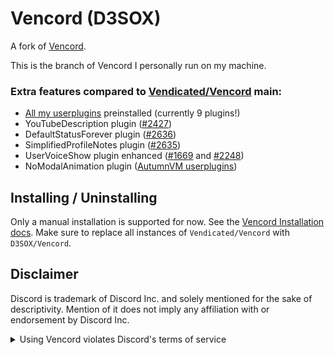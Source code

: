 # Vencord (D3SOX)

A fork of [Vencord](https://github.com/Vendicated/Vencord).

This is the branch of Vencord I personally run on my machine.

### Extra features compared to [Vendicated/Vencord](https://github.com/Vendicated/Vencord) main:
- [All my userplugins](https://github.com/D3SOX/vencord-userplugins) preinstalled (currently 9 plugins!)
- YouTubeDescription plugin ([#2427](https://github.com/Vendicated/Vencord/pull/2427))
- DefaultStatusForever plugin ([#2636](https://github.com/Vendicated/Vencord/pull/2636))
- SimplifiedProfileNotes plugin ([#2635](https://github.com/Vendicated/Vencord/pull/2635))
- UserVoiceShow plugin enhanced ([#1669](https://github.com/Vendicated/Vencord/pull/1669) and [#2248](https://github.com/Vendicated/Vencord/pull/2248))
- NoModalAnimation plugin ([AutumnVM userplugins](https://github.com/AutumnVN/userplugins/))

## Installing / Uninstalling

Only a manual installation is supported for now. See the [Vencord Installation docs](https://docs.vencord.dev/installing/). Make sure to replace all instances of `Vendicated/Vencord` with `D3SOX/Vencord`.

## Disclaimer

Discord is trademark of Discord Inc. and solely mentioned for the sake of descriptivity.
Mention of it does not imply any affiliation with or endorsement by Discord Inc.

<details>
<summary>Using Vencord violates Discord's terms of service</summary>

Client modifications are against Discord’s Terms of Service.

However, Discord is pretty indifferent about them and there are no known cases of users getting banned for using client mods! So you should generally be fine as long as you don’t use any plugins that implement abusive behaviour. But no worries, all inbuilt plugins are safe to use!

Regardless, if your account is very important to you and it getting disabled would be a disaster for you, you should probably not use any client mods (not exclusive to Vencord), just to be safe

Additionally, make sure not to post screenshots with Vencord in a server where you might get banned for it

</details>
